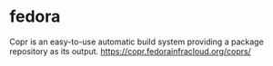 fedora
======
Copr is an easy-to-use automatic build system providing a package repository as its output.
https://copr.fedorainfracloud.org/coprs/